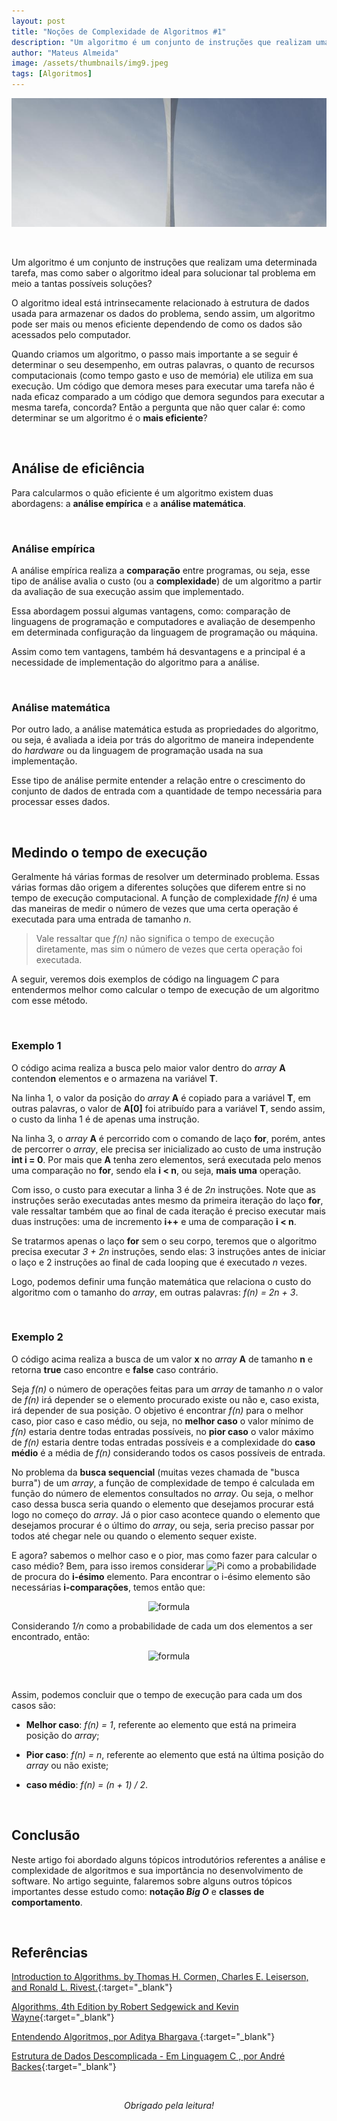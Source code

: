 ```yaml
---
layout: post
title: "Noções de Complexidade de Algoritmos #1"
description: "Um algoritmo é um conjunto de instruções que realizam uma determinada tarefa, mas como saber o algoritmo ideal para solucionar tal problema em meio a tantas possíveis soluções?..."
author: "Mateus Almeida"
image: /assets/thumbnails/img9.jpeg
tags: [Algoritmos]
---
```


![Book](/assets/thumbnails/img9.jpeg)

&nbsp;

Um algoritmo é um conjunto de instruções que realizam uma determinada tarefa, mas como saber o algoritmo ideal para solucionar tal problema em meio a tantas possíveis soluções? 

O algoritmo ideal está intrinsecamente relacionado à estrutura de dados usada para armazenar os dados do problema, sendo assim, um algoritmo pode ser mais ou menos eficiente dependendo de como os dados são acessados pelo computador.

Quando criamos um algoritmo, o passo mais importante a se seguir é determinar o seu desempenho, em outras palavras, o quanto de recursos computacionais (como tempo gasto e uso de memória) ele utiliza em sua execução. Um código que demora meses para executar uma tarefa não é nada eficaz comparado a um código que demora segundos para executar a mesma tarefa, concorda? Então a pergunta que não quer calar é: como determinar se um algoritmo é o **mais eficiente**? 

&nbsp;

## Análise de eficiência

Para calcularmos o quão eficiente é um algoritmo existem duas abordagens: a **análise empírica** e a **análise matemática**.

&nbsp;

### Análise empírica

A análise empírica realiza a **comparação** entre programas, ou seja, esse tipo de análise avalia o custo (ou a **complexidade**) de um algoritmo a partir da avaliação de sua execução assim que implementado.

Essa abordagem possui algumas vantagens, como: comparação de linguagens de programação e computadores e avaliação de desempenho em determinada configuração da linguagem de programação ou máquina.

Assim como tem vantagens, também há desvantagens e a principal é a necessidade de implementação do algoritmo para a análise.

&nbsp;

### Análise matemática

Por outro lado, a análise matemática estuda as propriedades do algoritmo, ou seja, é avaliada a ideia por trás do algoritmo de maneira independente do *hardware* ou da linguagem de programação usada na sua implementação. 

Esse tipo de análise permite entender a relação entre o crescimento do conjunto de dados de entrada com a quantidade de tempo necessária para processar esses dados.

&nbsp;

## Medindo o tempo de execução

Geralmente há várias formas de resolver um determinado problema. Essas várias formas dão origem a diferentes soluções que diferem entre si no tempo de execução computacional. A função de complexidade *f(n)* é uma das maneiras de medir o número de vezes que uma certa operação é executada para uma entrada de tamanho *n*. 

> Vale ressaltar que *f(n)* não significa o tempo de execução diretamente, mas sim o número de vezes que certa operação foi executada.

A seguir, veremos dois exemplos de código na linguagem *C* para entendermos melhor como calcular o tempo de execução de um algoritmo com esse método.

&nbsp;

### Exemplo 1

<script src="https://gist.github.com/imsouza/40799279ae270e399536c0da23f73f8b.js"></script>

O código acima realiza a busca pelo maior valor dentro do *array* **A** contendo**n** elementos e o armazena na variável **T**.

Na linha 1, o valor da posição do *array* **A** é copiado para a variável **T**, em outras palavras, o valor de **A[0]** foi atribuído para a variável **T**, sendo assim, o custo da linha 1 é de apenas uma instrução.

Na linha 3, o *array* **A** é percorrido com o comando de laço **for**, porém, antes de percorrer o *array*, ele precisa ser inicializado ao custo de uma instrução **int i = 0**. Por mais que **A** tenha zero elementos, será executada pelo menos uma comparação no **for**, sendo ela **i < n**, ou seja, **mais uma** operação. 

Com isso, o custo para executar a linha 3 é de *2n* instruções. Note que as instruções serão executadas antes mesmo da primeira iteração do laço **for**, vale ressaltar também que ao final de cada iteração é preciso executar mais duas instruções: uma de incremento **i++** e uma de comparação **i < n**. 

Se tratarmos apenas o laço **for** sem o seu corpo, teremos que o algoritmo precisa executar *3 + 2n* instruções, sendo elas: 3 instruções antes de iniciar o laço e 2 instruções ao final de cada looping que é executado *n* vezes. 

Logo, podemos definir uma função matemática que relaciona o custo do algoritmo com o  tamanho do *array*, em outras palavras: *f(n) = 2n + 3*.

&nbsp;

### Exemplo 2

<script src="https://gist.github.com/imsouza/edfa42857e4130ec16f7d6ed63317b3a.js"></script>

O código acima realiza a busca de um valor **x** no *array* **A** de tamanho **n** e retorna **true** caso encontre e **false** caso contrário.

Seja *f(n)* o número de operações feitas para um *array* de tamanho *n* o valor de *f(n)* irá depender se o elemento procurado existe ou não e, caso exista, irá depender de sua posição. O objetivo é encontrar *f(n)* para o melhor caso, pior caso e caso médio, ou seja, no **melhor caso** o valor mínimo de *f(n)* estaria dentre todas entradas possíveis, no **pior caso** o valor máximo de *f(n)* estaria dentre todas entradas possíveis e a complexidade do **caso médio** é a média de *f(n)* considerando todos os casos possíveis de entrada.

No problema da **busca sequencial** (muitas vezes chamada de "busca burra") de um *array*, a função de complexidade de tempo é calculada em função do número de elementos consultados no *array*. Ou seja, o melhor caso dessa busca seria quando o elemento que desejamos procurar está logo no começo do *array*. Já o pior caso acontece quando o elemento que desejamos procurar é o último do *array*, ou seja, seria preciso passar por todos até chegar nele ou quando o elemento sequer existe.

E agora? sabemos o melhor caso e o pior, mas como fazer para calcular o caso médio? Bem, para isso iremos considerar <img src="https://latex.codecogs.com/gif.latex?%5Cinline%20P_%7Bi%7D" alt="Pi"> como a probabilidade de procura do **i-ésimo** elemento. Para encontrar o i-ésimo elemento são necessárias **i-comparações**, temos então que: 
<div align="center">
  <img src="https://latex.codecogs.com/gif.latex?f(n)&space;=&space;1&space;\cdot&space;P_{1}&space;&plus;&space;2&space;\cdot&space;P_{2}&space;&plus;&space;...&space;&plus;&space;n&space;\cdot&space;P_{n}" alt="formula">
</div>

Considerando *1/n* como a probabilidade de cada um dos elementos a ser encontrado, então:

<div align="center">
  <img src="https://latex.codecogs.com/gif.latex?%5Cinline%20%5Cbegin%7Balign*%7D%20f%28n%29%20%3D%201%20%5Ccdot%20%5Cfrac%7B1%7D%7Bn%7D%20&plus;%202%20%5Ccdot%20%5Cfrac%7B1%7D%7Bn%7D%20&plus;%20...%20&plus;%20n%20%5Ccdot%20%5Cfrac%7B1%7D%7Bn%7D%5C%5C%5C%5C%20f%28n%29%20%3D%20%5Cfrac%7B1%7D%7Bn%7D%281%20&plus;%202%20&plus;%20...%20&plus;%20n%29%5C%5C%5C%5C%20f%28n%29%20%3D%20%5Cfrac%7B1%7D%7Bn%7D%20%5Cleft%20%28%20%5Cfrac%7Bn%28n&plus;1%29%7D%7B2%7D%20%5Cright%20%29%5C%5C%5C%5C%20f%28n%29%20%3D%20%5Cfrac%7B%28n&plus;1%29%7D%7B2%7D%20%5Cend%7Balign*%7D" alt="formula">
</div>

&nbsp;

Assim, podemos concluir que o tempo de execução para cada um dos casos são:

- **Melhor caso**: *f(n) = 1*, referente ao elemento que está na primeira posição do *array*;

- **Pior caso**: *f(n) = n*, referente ao elemento que está na última posição do *array* ou não existe;

- **caso médio**: *f(n) = (n + 1) / 2*.

&nbsp;

## Conclusão

Neste artigo foi abordado alguns tópicos introdutórios referentes a análise e complexidade de algoritmos e sua importância no desenvolvimento de software. No artigo seguinte, falaremos sobre alguns outros tópicos importantes desse estudo como: **notação *Big O*** e **classes de comportamento**.

&nbsp;

## Referências

[Introduction to Algorithms. by Thomas H. Cormen, Charles E. Leiserson, and Ronald L. Rivest.](https://www.amazon.com.br/Introduction-Algorithms-Thomas-H-Cormen/dp/0262033844){:target="_blank"}

[Algorithms, 4th Edition by Robert Sedgewick and Kevin Wayne](https://www.amazon.com.br/Algorithms-Robert-Sedgewick/dp/032157351X/ref=asc_df_032157351X/?tag=googleshopp00-20&linkCode=df0&hvadid=379787788238&hvpos=&hvnetw=g&hvrand=6981295159966172002&hvpone=&hvptwo=&hvqmt=&hvdev=c&hvdvcmdl=&hvlocint=&hvlocphy=1001546&hvtargid=pla-432981821009&psc=1){:target="_blank"}

[Entendendo Algoritmos, por Aditya Bhargava ](https://www.amazon.com.br/Entendendo-Algoritmos-ilustrado-programadores-curiosos-ebook/dp/B07B61HC3L/ref=sr_1_1?adgrpid=81530415255&dchild=1&gclid=Cj0KCQjwzYGGBhCTARIsAHdMTQzg0XI9RQr-8whNpah9KjRyJHHGBe05YOxbtRUe-C6lzl3bjp7GDu4aAnYlEALw_wcB&hvadid=425982603043&hvdev=c&hvlocphy=1001546&hvnetw=g&hvqmt=e&hvrand=1410481636243571583&hvtargid=kwd-297239954614&hydadcr=5629_11235159&keywords=grokking+algorithms&qid=1623294950&sr=8-1){:target="_blank"}

[Estrutura de Dados Descomplicada - Em Linguagem C , por André Backes](https://www.amazon.com.br/Estrutura-Dados-Descomplicada-Linguagem-Backes/dp/8535285237){:target="_blank"}

<br><center><i>Obrigado pela leitura!</i></center>